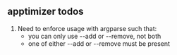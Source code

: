 ## apptimizer todos

1. Need to enforce usage with argparse such that:
    * you can only use --add or --remove, not both
    * one of either --add or --remove must be present
